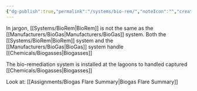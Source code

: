 ```yaml
---
{"dg-publish":true,"permalink":"/systems/bio-rem/","noteIcon":"","created":"2025-01-10T15:13:40.644-06:00"}
---
```


In jargon, [[Systems/BioRem\|BioRem]] is not the same as the [[Manufacturers/BioGas\|Manufacturers/BioGas]] system.
Both the [[Systems/BioRem\|BioRem]] system and the [[Manufacturers/BioGas\|BioGas]] system handle [[Chemicals/Biogasses\|Biogasses]]

The bio-remediation system is installed at the lagoons to handled captured [[Chemicals/Biogasses\|Biogasses]]

Look at:
[[Assignments/Biogas Flare Summary\|Biogas Flare Summary]]
